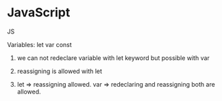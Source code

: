 # JavaScript
JS


Variables: let var const
1) we can not redeclare variable with let keyword but possible with var

2) reassigning is allowed with let

3) let => reassigning allowed. var => redeclaring and reassigning both are allowed.



